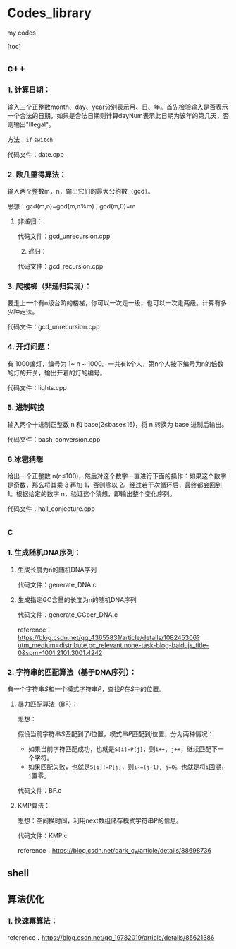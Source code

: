 # Codes_library
my codes

[toc]

## c++

### 1. 计算日期：

输入三个正整数month、day、year分别表示月、日、年。首先检验输入是否表示一个合法的日期，如果是合法日期则计算dayNum表示此日期为该年的第几天，否则输出"Illegal"。

方法：`if` `switch`

代码文件：date.cpp



### 2. 欧几里得算法：

输入两个整数m，n，输出它们的最大公约数（gcd）。

思想：gcd(m,n)=gcd(m,n%m) ; gcd(m,0)=m

 1. 非递归：

    代码文件：gcd_unrecursion.cpp

	2. 递归：

    代码文件：gcd_recursion.cpp

    

### 3. 爬楼梯（非递归实现）：

要走上一个有n级台阶的楼梯，你可以一次走一级，也可以一次走两级。计算有多少种走法。

代码文件：gcd_unrecursion.cpp



### 4. 开灯问题：

有 1000盏灯，编号为 1~ n ~ 1000。一共有k个人，第n个人按下编号为n的倍数的灯的开关，输出开着的灯的编号。

代码文件：lights.cpp



### 5. 进制转换

输入两个十进制正整数 n 和 base(2≤base≤16)，将 n 转换为 base 进制后输出。

代码文件：bash_conversion.cpp



### 6.冰雹猜想

给出一个正整数 n(*n*≤100)，然后对这个数字一直进行下面的操作：如果这个数字是奇数，那么将其乘 3 再加 1，否则除以 2。经过若干次循环后，最终都会回到 1。根据给定的数字 n，验证这个猜想，即输出整个变化序列。

代码文件：hail_conjecture.cpp



## c

### 1. 生成随机DNA序列：

 1. 生成长度为n的随机DNA序列

    代码文件：generate_DNA.c

    

 2. 生成指定GC含量的长度为n的随机DNA序列

    代码文件：generate_GCper_DNA.c

    reference：https://blog.csdn.net/qq_43655831/article/details/108245306?utm_medium=distribute.pc_relevant.none-task-blog-baidujs_title-0&spm=1001.2101.3001.4242



### 2. 字符串的匹配算法（基于DNA序列）：

有一个字符串$S$和一个模式字符串$P$，查找$P$在$S$中的位置。

 1. 暴力匹配算法（BF）：

    思想：

    假设当前字符串$S$匹配到了$i$位置，模式串$P$匹配到$j$位置，分为两种情况：

    - 如果当前字符匹配成功，也就是`S[i]=P[j]​`，则`i++, j++`，继续匹配下一个字符。
    - 如果匹配失败，也就是`S[i]!=P[j]`，则`i-=(j-1), j=0`。也就是将`i`回溯，`j`置零。

    代码文件：BF.c

    

 2. KMP算法：

    思想：空间换时间，利用next数组储存模式字符串P的信息。

    代码文件：KMP.c

    reference：https://blog.csdn.net/dark_cy/article/details/88698736

    



## shell 





## 算法优化

### 1. 快速幂算法：

reference：https://blog.csdn.net/qq_19782019/article/details/85621386

